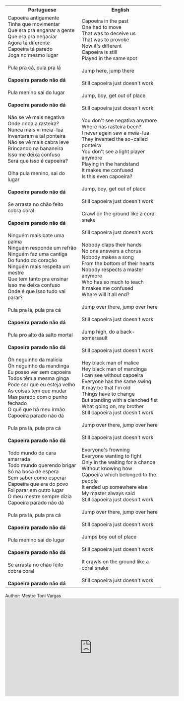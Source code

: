 <table class="capoeira-table">
    <tr class="header-row">
        <th>Portuguese</th>
        <th>English</th>
    </tr>
    <tr>
        <td>Capoeira antigamente<br>Tinha que movimentar<br>Que era pra enganar a gente<br>Que era pra negaciar<br>Agora tá diferente<br>Capoeira tá parado<br>Joga no mesmo lugar<br><br>Pula pra cá, pula pra lá<br><br><strong>Capoeira parado não dá</strong><br><br>Pula menino sai do lugar<br><br><strong>Capoeira parado não dá</strong><br><br>Não se vê mais negativa<br>Onde onda a rasteira?<br>Nunca mais vi meia-lua<br>Inventaram a tal ponteira<br>Não se vê mais cabra leve<br>Brincando na bananeira<br>Isso me deixa confuso<br>Será que isso é capoeira?<br><br>Olha pula menino, sai do lugar<br><br><strong>Capoeira parado não dá</strong><br><br>Se arrasta no chão feito cobra coral<br><br><strong>Capoeira parado não dá</strong><br><br>Ninguém mais bate uma palma<br>Ninguém responde um refrão<br>Ninguém faz uma cantiga<br>Do fundo do coração<br>Ninguém mais respeita um mestre<br>Que tem tanto pra ensinar<br>Isso me deixa confuso<br>Onde é que isso tudo vai parar?<br><br>Pula pra lá, pula pra cá<br><br><strong>Capoeira parado não dá</strong><br><br>Pula pro alto dá salto mortal<br><br><strong>Capoeira parado não dá</strong><br><br>Ôh neguinho da malícia<br>Ôh neguinho da mandinga<br>Eu posso ver sem capoeira<br>Todos têm a mesma ginga<br>Pode ser que eu esteja velho<br>As coisas tem que mudar<br>Mas parado com o punho fechado<br>O quê que há meu irmão<br>Capoeira parado não dá<br><br>Pula pra lá, pula pra cá<br><br><strong>Capoeira parado não dá</strong><br><br>Todo mundo de cara amarrada<br>Todo mundo querendo brigar<br>Só na boca de espera<br>Sem saber como esperar<br>Capoeira que era do povo<br>Foi parar em outro lugar<br>O meu mestre sempre dizia<br>Capoeira parado não dá<br><br>Pula pra lá, pula pra cá<br><br><strong>Capoeira parado não dá</strong><br><br>Pula menino sai do lugar<br><br><strong>Capoeira parado não dá</strong><br><br>Se arrasta no chão feito cobra coral<br><br><strong>Capoeira parado não dá</strong></td>
        <td>Capoeira in the past<br>One had to move<br>That was to deceive us<br>That was to provoke<br>Now it's different<br>Capoeira is still<br>Played in the same spot<br><br>Jump here, jump there<br><br>Still capoeira just doesn't work<br><br>Jump, boy, get out of place<br><br>Still capoeira just doesn't work<br><br>You don't see negativa anymore<br>Where has rasteira been?<br>I never again saw a meia-lua<br>They invented the so-called ponteira<br>You don't see a light player anymore<br>Playing in the handstand<br>It makes me confused<br>Is this even capoeira?<br><br>Jump, boy, get out of place<br><br>Still capoeira just doesn't work<br><br>Crawl on the ground like a coral snake<br><br>Still capoeira just doesn't work<br><br>Nobody claps their hands<br>No one answers a chorus<br>Nobody makes a song<br>From the bottom of their hearts<br>Nobody respects a master anymore<br>Who has so much to teach<br>It makes me confused<br>Where will it all end?<br><br>Jump over there, jump over here<br><br>Still capoeira just doesn't work<br><br>Jump high, do a back-somersault<br><br>Still capoeira just doesn't work<br><br>Hey black man of malice<br>Hey black man of mandinga<br>I can see without capoeira<br>Everyone has the same swing<br>It may be that I'm old<br>Things have to change<br>But standing with a clenched fist<br>What going on, my brother<br>Still capoeira just doesn't work<br><br>Jump over there, jump over here<br><br>Still capoeira just doesn't work<br><br>Everyone's frowning<br>Everyone wanting to fight<br>Only in the waiting for a chance<br>Without knowing how<br>Capoeira which belonged to the people<br>It ended up somewhere else<br>My master always said<br>Still capoeira just doesn't work<br><br>Jump over there, jump over here<br><br>Still capoeira just doesn't work<br><br>Jumps boy out of place<br><br>Still capoeira just doesn't work<br><br>It crawls on the ground like a coral snake<br><br>Still capoeira just doesn't work</td>
    </tr>
</table>

<figcaption>
Author: Mestre Toni Vargas
</figcaption>

<iframe width="560" height="315" src="https://www.youtube.com/embed/efUQn8UZ5-U" title="YouTube video player" frameborder="0" allow="accelerometer; autoplay; clipboard-write; encrypted-media; gyroscope; picture-in-picture" allowfullscreen></iframe>